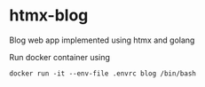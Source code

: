 # htmx-blog

Blog web app implemented using htmx and golang

Run docker container using

```
docker run -it --env-file .envrc blog /bin/bash
```

